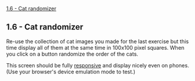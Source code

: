 [1.6 - Cat randomizer](https://vieuxloupgris.github.io/jsweb1.6/)
## 1.6 - Cat randomizer

Re-use the collection of cat images you made for the last exercise but this time display all of them at the same time in 100x100 pixel squares. When you click on a button randomize the order of the cats.

This screen should be fully [responsive](https://en.wikipedia.org/wiki/Responsive_web_design) and display nicely even on phones. (Use your browser's device emulation mode to test.)
